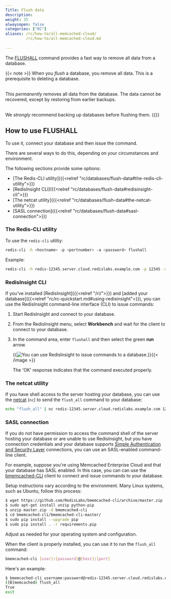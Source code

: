 ```yaml
---
Title: Flush data
description:
weight: 35
alwaysopen: false
categories: ["RC"]
aliases: /rc/how-to/all-memcached-cloud/
         /rc/how-to/all-memcached-cloud.md
         
---
```


The [FLUSHALL](https://redis.io/commands/flushall) command provides a fast way to remove all data from a database.

{{< note >}}
When you _flush_ a database, you remove all data.  This is a prerequisite to deleting a database.<br/><br/>

This _permanently_ removes all data from the database.  The data cannot be recovered, except by restoring from earlier backups.<br/><br/>

We _strongly_ recommend backing up databases before flushing them.
{{</note>}}

## How to use FLUSHALL

To use it, connect your database and then issue the command.  

There are several ways to do this, depending on your circumstances and environment.

The following sections provide some options:

- [The Redis-CLI utility]({{<relref "rc/databases/flush-data#the-redis-cli-utility">}})
- [RedisInsight CLI]({{<relref "rc/databases/flush-data#redisinsight-cli">}})
- [The netcat utility]({{<relref "rc/databases/flush-data#the-netcat-utility">}})
- [SASL connection]({{<relref "rc/databases/flush-data#sasl-connection">}})

### The Redis-CLI utility

To use the `redis-cli` utility:

```sh
redis-cli -h <hostname> -p <portnumber> -a <password> flushall
```

Example:

```sh
redis-cli -h redis-12345.server.cloud.redislabs.example.com -p 12345 -a xyz flushall
```

### RedisInsight CLI

If you've installed [RedisInsight]({{<relref "/ri/">}}) and [added your database]({{<relref "rc/rc-quickstart.md#using-redisinsight">}}), you can use the RedisInsight command-line interface (CLI) to issue commands:

1.  Start RedisInsight and connect to your database.

2.  From the RedisInsight menu, select **Workbench** and wait for the client to connect to your database.

3.  In the command area, enter `flushall` and then select the green **run** arrow.

    {{<image filename="images/rc/redisinsight-cli-flushall-example.png" alt="You can use RedisInsight to issue commands to a database." >}}{{< /image >}}

    The 'OK' response indicates that the command executed properly.

### The netcat utility 

If you have shell access to the server hosting your database, you can use the [netcat](https://en.wikipedia.org/wiki/Netcat) (`nc`) to send the `flush_all` command to your database:

```sh
echo "flush_all" | nc redis-12345.server.cloud.redislabs.example.com 12345
```

### SASL connection

If you do not have permission to access the command shell of the server hosting your database or are unable to use RedisInsight, but you have connection credentials and your database supports [Simple Authentication and Security Layer](https://en.wikipedia.org/wiki/Simple_Authentication_and_Security_Layer) connections, you can use an SASL-enabled command-line client.

For example, suppose you're using Memcached Enterprise Cloud and that your database has SASL enabled. In this case, you can can use the [bmemcached-CLI](https://github.com/RedisLabs/bmemcached-cli) client to connect and issue commands to your database.

Setup instructions vary according to the environment.  Many Linux systems, such as Ubuntu, follow this process:

```sh
$ wget https://github.com/RedisLabs/bmemcached-cli/archive/master.zip
$ sudo apt-get install unzip python-pip
$ unzip master.zip -d bmemcached-cli
$ cd bmemcached-cli/bmemcached-cli-master/
$ sudo pip install --upgrade pip
$ sudo pip install . -r requirements.pip
```

Adjust as needed for your operating system and configuration.

When the client is properly installed, you can use it to run the `flush_all` command:

```sh
bmemcached-cli [user]:[password]@[host]:[port]
```

Here's an example:

```sh
$ bmemcached-cli username:password@redis-12345.server.cloud.redislabs.example.com:12345
([B]memcached) flush_all
True
exit
```